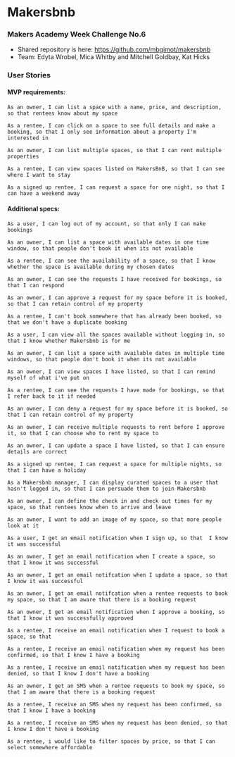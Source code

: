 # Makersbnb
### Makers Academy Week Challenge No.6

* Shared repository is here: https://github.com/mbgimot/makersbnb
* Team: Edyta Wrobel, Mica Whitby and Mitchell Goldbay, Kat Hicks

### User Stories

#### MVP requirements:

```As an owner, I can list a space with a name, price, and description, so that rentees know about my space```

```As a rentee, I can click on a space to see full details and make a booking, so that I only see information about a property I'm interested in```

```As an owner, I can list multiple spaces, so that I can rent multiple properties```

```As a rentee, I can view spaces listed on MakersBnB, so that I can see where I want to stay```

```As a signed up rentee, I can request a space for one night, so that I can have a weekend away```

#### Additional specs:

```As a user, I can log out of my account, so that only I can make bookings```

```As an owner, I can list a space with available dates in one time window, so that people don't book it when its not available```

```As a rentee, I can see the availability of a space, so that I know whether the space is available during my chosen dates```

```As an owner, I can see the requests I have received for bookings, so that I can respond```

```As an owner, I can approve a request for my space before it is booked, so that I can retain control of my property```

```As a rentee, I can't book somewhere that has already been booked, so that we don't have a duplicate booking```

```As a user, I can view all the spaces available without logging in, so that I know whether Makersbnb is for me```

```As an owner, I can list a space with available dates in multiple time windows, so that people don't book it when its not available```

```As an owner, I can view spaces I have listed, so that I can remind myself of what i've put on```

```As a rentee, I can see the requests I have made for bookings, so that I refer back to it if needed```

```As an owner, I can deny a request for my space before it is booked, so that I can retain control of my property```

```As an owner, I can receive multiple requests to rent before I approve it, so that I can choose who to rent my space to```

```As an owner, I can update a space I have listed, so that I can ensure details are correct```

```As a signed up rentee, I can request a space for multiple nights, so that I can have a holiday```

```As a Makersbnb manager, I can display curated spaces to a user that hasn't logged in, so that I can persuade them to join Makersbnb```

```As an owner, I can define the check in and check out times for my space, so that rentees know when to arrive and leave```

```As an owner, I want to add an image of my space, so that more people look at it```

```As a user, I get an email notification when I sign up, so that  I know it was successful```

```As an owner, I get an email notification when I create a space, so that I know it was successful```

```As an owner, I get an email notifcation when I update a space, so that I know it was successful```

```As an owner, I get an email notifcation when a rentee requests to book my space, so that I am aware that there is a booking request```

```As an owner, I get an email notification when I approve a booking, so that I know it was successfully approved```

```As a rentee, I receive an email notification when I request to book a space, so that```

```As a rentee, I receive an email notification when my request has been confirmed, so that I know I have a booking```

```As a rentee, I receive an email notification when my request has been denied, so that I know I don't have a booking```

```As an owner, I get an SMS when a rentee requests to book my space, so that I am aware that there is a booking request```

```As a rentee, I receive an SMS when my request has been confirmed, so that I know I have a booking```

```As a rentee, I receive an SMS when my request has been denied, so that I know I don't have a booking```

```As a rentee, i would like to filter spaces by price, so that I can select somewhere affordable```
